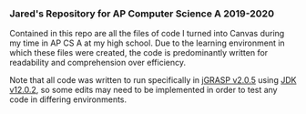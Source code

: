### Jared's Repository for AP Computer Science A 2019-2020
Contained in this repo are all the files of code I turned into Canvas during my time in AP CS A at my high school. Due to the learning environment in which these files were created, the code is predominantly written for readability and comprehension over efficiency.

Note that all code was written to run specifically in [jGRASP v2.0.5](https://www.jgrasp.org/) using [JDK v12.0.2](https://www.oracle.com/java/technologies/javase/jdk12-archive-downloads.html), so some edits may need to be implemented in order to test any code in differing environments.

